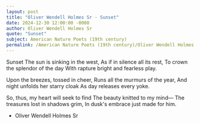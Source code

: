 ```yaml
---
layout: post
title: "Oliver Wendell Holmes Sr - Sunset"
date: 2024-12-30 12:00:00 -0000
author: Oliver Wendell Holmes Sr
quote: "Sunset"
subject: American Nature Poets (19th century)
permalink: /American Nature Poets (19th century)/Oliver Wendell Holmes Sr/Oliver Wendell Holmes Sr - Sunset
---
```


Sunset
The sun is sinking in the west,
As if in silence all its rest,
To crown the splendor of the day
With rapture bright and fearless play.

Upon the breezes, tossed in cheer,
Runs all the murmurs of the year,
And night unfolds her starry cloak
As day releases every yoke.

So, thus, my heart will seek to find
The beauty knitted to my mind—
The treasures lost in shadows grim,
In dusk's embrace just made for him.

- Oliver Wendell Holmes Sr
